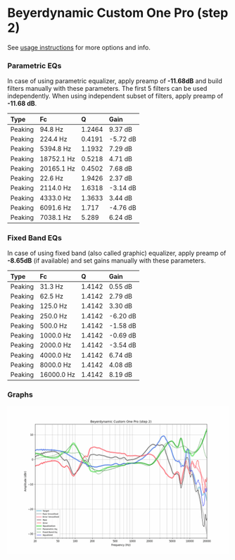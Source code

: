 # Beyerdynamic Custom One Pro (step 2)
See [usage instructions](https://github.com/jaakkopasanen/AutoEq#usage) for more options and info.

### Parametric EQs
In case of using parametric equalizer, apply preamp of **-11.68dB** and build filters manually
with these parameters. The first 5 filters can be used independently.
When using independent subset of filters, apply preamp of **-11.68 dB**.

| Type    | Fc         |      Q | Gain     |
|:--------|:-----------|:-------|:---------|
| Peaking | 94.8 Hz    | 1.2464 | 9.37 dB  |
| Peaking | 224.4 Hz   | 0.4191 | -5.72 dB |
| Peaking | 5394.8 Hz  | 1.1932 | 7.29 dB  |
| Peaking | 18752.1 Hz | 0.5218 | 4.71 dB  |
| Peaking | 20165.1 Hz | 0.4502 | 7.68 dB  |
| Peaking | 22.6 Hz    | 1.9426 | 2.37 dB  |
| Peaking | 2114.0 Hz  | 1.6318 | -3.14 dB |
| Peaking | 4333.0 Hz  | 1.3633 | 3.44 dB  |
| Peaking | 6091.6 Hz  | 1.717  | -4.76 dB |
| Peaking | 7038.1 Hz  | 5.289  | 6.24 dB  |

### Fixed Band EQs
In case of using fixed band (also called graphic) equalizer, apply preamp of **-8.65dB**
(if available) and set gains manually with these parameters.

| Type    | Fc         |      Q | Gain     |
|:--------|:-----------|:-------|:---------|
| Peaking | 31.3 Hz    | 1.4142 | 0.55 dB  |
| Peaking | 62.5 Hz    | 1.4142 | 2.79 dB  |
| Peaking | 125.0 Hz   | 1.4142 | 3.30 dB  |
| Peaking | 250.0 Hz   | 1.4142 | -6.20 dB |
| Peaking | 500.0 Hz   | 1.4142 | -1.58 dB |
| Peaking | 1000.0 Hz  | 1.4142 | -0.69 dB |
| Peaking | 2000.0 Hz  | 1.4142 | -3.54 dB |
| Peaking | 4000.0 Hz  | 1.4142 | 6.74 dB  |
| Peaking | 8000.0 Hz  | 1.4142 | 4.08 dB  |
| Peaking | 16000.0 Hz | 1.4142 | 8.19 dB  |

### Graphs
![](./Beyerdynamic%20Custom%20One%20Pro%20(step%202).png)